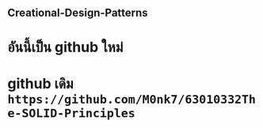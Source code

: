 ## Creational-Design-Patterns

# อันนี้เป็น github ใหม่ 
# github เดิม `https://github.com/M0nk7/63010332The-SOLID-Principles`

